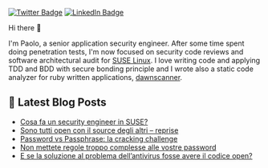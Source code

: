 <!--
    Inspired by https://raw.githubusercontent.com/braydoncoyer/braydoncoyer/main/README.md
-->
<!-- [![thesp0nge's GitHub Banner](./assets/logo.png)](https://codiceinsicuro.it) -->

[![Twitter Badge](https://img.shields.io/badge/Twitter-Profile-informational?style=flat&logo=twitter&logoColor=white&color=1CA2F1)](https://twitter.com/thesp0nge)
[![LinkedIn Badge](https://img.shields.io/badge/LinkedIn-Profile-informational?style=flat&logo=linkedin&logoColor=white&color=0D76A8)](https://www.linkedin.com/in/paolo-perego/)

Hi there 👋

I'm Paolo, a senior application security engineer. After some time spent doing
penetration tests, I'm now focused on security code reviews and software
architectural audit for [SUSE Linux](https://www.suse.com).
I love writing code and applying TDD and BDD with secure bonding principle and
I wrote also a static code analyzer for ruby written applications,
[dawnscanner](https://github.com/thesp0nge/dawnscanner).

## 📝 Latest Blog Posts
<!-- BLOG-POST-LIST:START -->
- [Cosa fa un security engineer in SUSE?](https://codiceinsicuro.it/2022/05/24/cosa-fa-un-security-engineer-in-suse/)
- [Sono tutti open con il source degli altri – reprise](https://codiceinsicuro.it/2022/05/10/sono-tutti-open-con-il-source-degli-altri-reprise/)
- [Password vs Passphrase: la cracking challenge](https://codiceinsicuro.it/2022/04/21/password-vs-passphrase-la-cracking-challenge/)
- [Non mettete regole troppo complesse alle vostre password](https://codiceinsicuro.it/2022/04/16/non-mettete-regole-troppo-complesse-alle-vostre-password/)
- [E se la soluzione al problema dell’antivirus fosse avere il codice open?](https://codiceinsicuro.it/2022/04/04/e-se-il-problema-dell-antivirus-fosse-avere-il-codice-open/)
<!-- BLOG-POST-LIST:END -->

<!--
**thesp0nge/thesp0nge** is a ✨ _special_ ✨ repository because its `README.md` (this file) appears on your GitHub profile.

Here are some ideas to get you started:

- 🔭 I’m currently working on ...
- 🌱 I’m currently learning ...
- 👯 I’m looking to collaborate on ...
- 🤔 I’m looking for help with ...
- 💬 Ask me about ...
- 📫 How to reach me: ...
- 😄 Pronouns: ...
- ⚡ Fun fact: ...
-->
